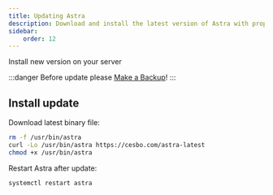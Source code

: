 ```yaml
---
title: Updating Astra
description: Download and install the latest version of Astra with proper backup procedures
sidebar:
    order: 12
---
```


Install new version on your server

:::danger
Before update please [Make a Backup](/en/astra/getting-started/backup/)!
:::

## Install update

Download latest binary file:

```sh
rm -f /usr/bin/astra
curl -Lo /usr/bin/astra https://cesbo.com/astra-latest
chmod +x /usr/bin/astra
```

Restart Astra after update:

```sh
systemctl restart astra
```
